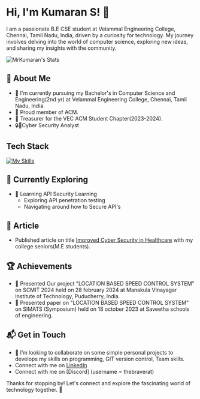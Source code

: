 # Hi, I'm Kumaran S! 👋

I am a passionate B.E CSE student at Velammal Engineering College, Chennai, Tamil Nadu, India, driven by a curiosity for technology. My journey involves delving into the world of computer science, exploring new ideas, and sharing my insights with the community.

![MrKumaran's Stats](https://github-readme-stats.vercel.app/api?username=MrKumaran&theme=vue-dark&show_icons=true&hide_border=true&count_private=true)

## 🚀 About Me
- 🔭 I'm currently pursuing my Bachelor's in Computer Science and Engineering(2nd yr) at Velammal Engineering College, Chennai, Tamil Nadu, India.
- 🪪 Proud member of ACM.
- 🪪 Treasurer for the VEC ACM Student Chapter(2023-2024).
- 🔒🧐Cyber Security Analyst

## Tech Stack
[![My Skills](https://skillicons.dev/icons?i=py,java,c,kotlin,mysql,git,linux&theme=light)](https://skillicons.dev)

## 🌱 Currently Exploring

- 🚀 Learning API Security Learning
  - Exploring API penetration testing
  - Navigating around how to Secure API's
 
 ## 📄 Article
- Published article on title [Improved Cyber Security in Healthcare](https://ijisae.org/index.php/IJISAE/article/view/5913) with my college seniors(M.E students).

 ## 🏆 Achievements

- 🌟 Presented Our project "LOCATION BASED SPEED CONTROL SYSTEM" on SCMIT 2024 held on 28 february 2024 at Manakula VInayagar Institute of Technology, Puducherry, India.
- 🌟 Presented paper on "LOCATION BASED SPEED CONTROL SYSTEM" on SIMATS (Symposium) held on 18 october 2023 at Saveetha schools of engineering.

## 📬 Get in Touch

- 👯 I’m looking to collaborate on some simple personal projects to develops my skills on programming, GIT version control, Team skills.
- Connect with me on [LinkedIn](https://www.linkedin.com/in/mrkumaran/)
- Connect with me on [Discord] (username = thebraverat)

Thanks for stopping by! Let's connect and explore the fascinating world of technology together. 🚀

